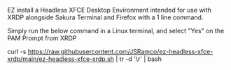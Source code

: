 EZ install a Headless XFCE Desktop Environment intended for use with XRDP alongside Sakura Terminal and Firefox with a 1 line command.

Simply run the below command in a Linux terminal, and select "Yes" on the PAM Prompt from XRDP

curl -s https://raw.githubusercontent.com/JSRamco/ez-headless-xfce-xrdp/main/ez-headless-xfce-xrdp.sh | tr -d '\r' | bash
